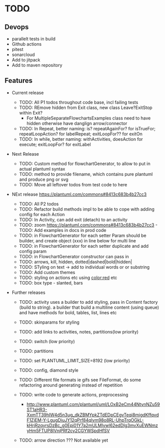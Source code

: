 # TODO

## Devops

- parallelt tests in build
- Github actions 
- pitest
- sonarcloud
- Add to jitpack
- Add to maven repository

## Features

- Current release
  - TODO: All P1 todos throughout code base, incl failing tests
  - TODO: REmove hidden from Exit class, new class Leave?ExitStop within Exit?
    - For MultipleSeparateFlowchartsExamples class need to have hidden otherwise have danglign arrow/connector
  - TODO: In Repeat, better naming: is? repeatAgainFor? for isTrueFor; repeatLoopAction? for labelRepeat; exitLoopFor?? for exitOn
  - TODO: In while, better naming: withActivities, doesAction for execute; exitLoopFor? for exitLabel

- Next Release
  - TODO: Custom method for flowchartGenerator, to allow to put in actual plantuml syntax
  - TODO: method to provide filename, which contains pure plantuml and produce png or svg
  - TODO: Move all leftover todos from test code to here

- NExt release https://plantuml.com/commons#8413c683b4b27cc3
  - TODO: All P2 todos
  - TODO: Refactor build methods impl to be able to cope with adding config for each Action
  - TODO: In Activity, can add exit (detach) to an activity
  - TODO: zoom https://plantuml.com/commons#8413c683b4b27cc3 - TODO: Add examples in docs in prod code
  - TODO: in FlowchartGenerator for each setter Param should be builder, and create object (xxx) in line below for multi line
  - TODO: in FlowchartGenerator for each setter duplicate and add config param
  - TODO: in FlowchartGenerator constructor can pass in <style> to allow user to pass in custom style for all elements
  - TODO: in FlowchartGenerator for setters and, then, last should pass in string param and create the activity in the method
  - TODO: In multiConditional, combine with conditional ??
  - TODO: In RepeatWhen param should be builder, and can remove isTrueFor()/exitOn()/
  - TODO: in Activity Add a builder (Activities) implement Action ie Activities.activity("action2").thenDo("action2")
  - TODO: in Nodes, Might move enums to individual classes, to allow for styling
  - TODO: General styling use of <style>...</style>
  - TODO: arrows, kill, hidden, dotted|dashed|bold|hidden|
  - TODO: STyling on text -> add to individual words or or substring
  - TODO: Add custom themes
  - TODO: styling on actions etc using <color:red> etc
  - TODO: box type - slanted, bars


- Further releases
  - TODO: activity uses a builder to add styling, pass in Content factory (build to string). a builder that build a multiline content (using queue) and have methods for bold, tables, list, lines etc
  - TODO: skinparams for styling
  - TODO: add links to activities, notes, partitions(low priority)
  - TODO: switch (low priority)
  - TODO: partitions
  - TODO: set PLANTUML_LIMIT_SIZE=8192 (low priority)
  - TODO: config, diamond style
  - TODO: Different file formats ie gifs see FileFormat, do some refactoring around generating instead of repetition
  - TODO: write code to generate actions, preprocessing
      - http://www.plantuml.com/plantuml/uml/LOxB2eCm44NtynNZu59ST1aHR3-XxmTT39hIW4d5n3ug_dkZBMYpkZTdEDpCEgvTeqi8migdKffqvdF1ZjEM-Y-LgugDiuJY12qPrf84qlvm98o8RL-UhpTrqOGkL-kHrjRzqyrsDzBc_g0Epj01Y7a2mULMIywl62edDIg3mvXuEWNmzyHm5FTUP8lVnjPRf2cy2CGYWSpdHfSV
    
  - TODO: arrow direction ??? Not available yet